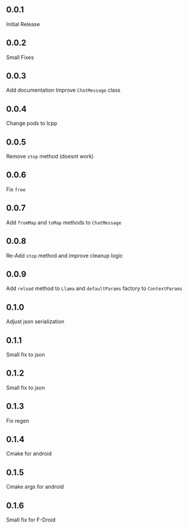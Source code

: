## 0.0.1

Initial Release

## 0.0.2

Small Fixes

## 0.0.3

Add documentation
Improve `ChatMessage` class

## 0.0.4

Change pods to lcpp

## 0.0.5

Remove `stop` method (doesnt work)

## 0.0.6

Fix `free`

## 0.0.7

Add `fromMap` and `toMap` methods to `ChatMessage`

## 0.0.8

Re-Add `stop` method and improve cleanup logic

## 0.0.9

Add `reload` method to `Llama` and `defaultParams` factory to `ContextParams`

## 0.1.0

Adjust json serialization

## 0.1.1

Small fix to json

## 0.1.2

Small fix to json

## 0.1.3

Fix regen

## 0.1.4

Cmake for android

## 0.1.5

Cmake args for android

## 0.1.6

Small fix for F-Droid